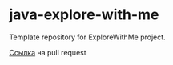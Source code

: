 # java-explore-with-me
Template repository for ExploreWithMe project.

[Ссылка](https://github.com/DukeHetzer/java-explore-with-me/pull/5) на pull request